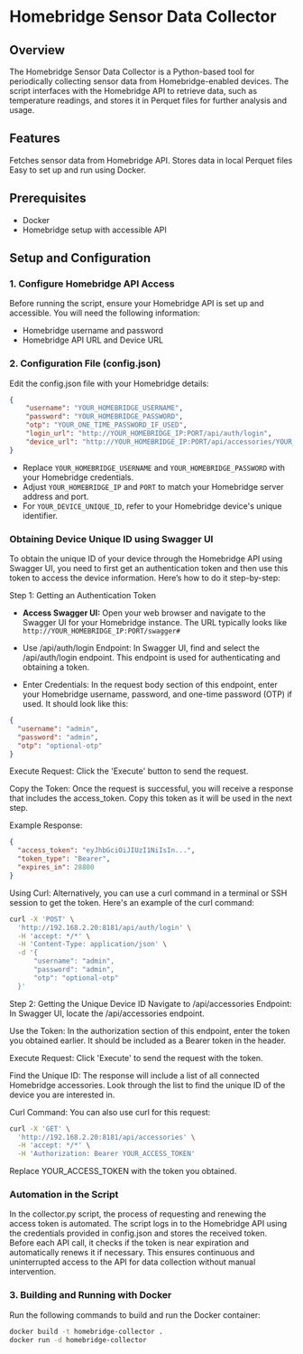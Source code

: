 # Homebridge Sensor Data Collector

## Overview
The Homebridge Sensor Data Collector is a Python-based tool for periodically collecting sensor data from Homebridge-enabled devices. The script interfaces with the Homebridge API to retrieve data, such as temperature readings, and stores it in Perquet files for further analysis and usage.

## Features
Fetches sensor data from Homebridge API.
Stores data in local Perquet files
Easy to set up and run using Docker.

## Prerequisites

- Docker
- Homebridge setup with accessible API

## Setup and Configuration

### 1. Configure Homebridge API Access
Before running the script, ensure your Homebridge API is set up and accessible. You will need the following information:

- Homebridge username and password
- Homebridge API URL and Device URL

### 2. Configuration File (config.json)
Edit the config.json file with your Homebridge details:

```json
{
    "username": "YOUR_HOMEBRIDGE_USERNAME",
    "password": "YOUR_HOMEBRIDGE_PASSWORD",
    "otp": "YOUR_ONE_TIME_PASSWORD_IF_USED",
    "login_url": "http://YOUR_HOMEBRIDGE_IP:PORT/api/auth/login",
    "device_url": "http://YOUR_HOMEBRIDGE_IP:PORT/api/accessories/YOUR_DEVICE_UNIQUE_ID"
}
```
- Replace `YOUR_HOMEBRIDGE_USERNAME` and `YOUR_HOMEBRIDGE_PASSWORD` with your Homebridge credentials.
- Adjust `YOUR_HOMEBRIDGE_IP` and `PORT` to match your Homebridge server address and port.
- For `YOUR_DEVICE_UNIQUE_ID`, refer to your Homebridge device's unique identifier.

### Obtaining Device Unique ID using Swagger UI

To obtain the unique ID of your device through the Homebridge API using Swagger UI, you need to first get an authentication token and then use this token to access the device information. Here’s how to do it step-by-step:

Step 1: Getting an Authentication Token
-  **Access Swagger UI:** Open your web browser and navigate to the Swagger UI for your Homebridge instance. The URL typically looks like `http://YOUR_HOMEBRIDGE_IP:PORT/swagger#`

- Use /api/auth/login Endpoint: 
In Swagger UI, find and select the /api/auth/login endpoint. This endpoint is used for authenticating and obtaining a token.

- Enter Credentials: In the request body section of this endpoint, enter your Homebridge username, password, and one-time password (OTP) if used. It should look like this:

```json
{
  "username": "admin",
  "password": "admin",
  "otp": "optional-otp"
}
```

Execute Request: Click the 'Execute' button to send the request.

Copy the Token: Once the request is successful, you will receive a response that includes the access_token. Copy this token as it will be used in the next step.

Example Response:

```json
{
  "access_token": "eyJhbGciOiJIUzI1NiIsIn...",
  "token_type": "Bearer",
  "expires_in": 28800
}
```
Using Curl: Alternatively, you can use a curl command in a terminal or SSH session to get the token. Here's an example of the curl command:

```bash
curl -X 'POST' \
  'http://192.168.2.20:8181/api/auth/login' \
  -H 'accept: */*' \
  -H 'Content-Type: application/json' \
  -d '{
      "username": "admin",
      "password": "admin",
      "otp": "optional-otp"
  }'
```

Step 2: Getting the Unique Device ID
Navigate to /api/accessories Endpoint: In Swagger UI, locate the /api/accessories endpoint.

Use the Token: In the authorization section of this endpoint, enter the token you obtained earlier. It should be included as a Bearer token in the header.

Execute Request: Click 'Execute' to send the request with the token.

Find the Unique ID: The response will include a list of all connected Homebridge accessories. Look through the list to find the unique ID of the device you are interested in.

Curl Command: You can also use curl for this request:

```bash 
curl -X 'GET' \
  'http://192.168.2.20:8181/api/accessories' \
  -H 'accept: */*' \
  -H 'Authorization: Bearer YOUR_ACCESS_TOKEN'
```

Replace YOUR_ACCESS_TOKEN with the token you obtained.

 ### Automation in the Script
 
In the collector.py script, the process of requesting and renewing the access token is automated. The script logs in to the Homebridge API using the credentials provided in config.json and stores the received token. Before each API call, it checks if the token is near expiration and automatically renews it if necessary. This ensures continuous and uninterrupted access to the API for data collection without manual intervention.

### 3. Building and Running with Docker

Run the following commands to build and run the Docker container:

```bash
docker build -t homebridge-collector .
docker run -d homebridge-collector
```
